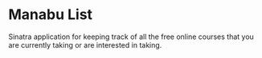 # Manabu List
Sinatra application for keeping track of all the free online courses that you are currently taking or are interested in taking.
